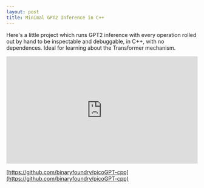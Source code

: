 ```yaml
---
layout: post
title: Minimal GPT2 Inference in C++
---
```


Here's a little project which runs GPT2 inference with every operation rolled out by hand to be inspectable and debuggable, in C++, with no dependences. Ideal for learning about the Transformer mechanism.

<style>
.video-container {
  position: relative;
  width: 100%;
  padding-bottom: 56.25%; /* 16:9 aspect ratio */
  height: 0;
  overflow: hidden;
}

.video-container iframe {
  position: absolute;
  top: 0;
  left: 0;
  width: 100%;
  height: 100%;
  border: 0;
}
</style>

<div class="video-container">
  <iframe 
    src="https://www.youtube.com/embed/OvdAZF1qjpY?si=ZtcEqZVIr15FQcaU"
    title="YouTube video player"
    allow="accelerometer; autoplay; clipboard-write; encrypted-media; gyroscope; picture-in-picture; web-share"
    referrerpolicy="strict-origin-when-cross-origin"
    allowfullscreen>
  </iframe>
</div>

[https://github.com/binaryfoundry/picoGPT-cpp](https://github.com/binaryfoundry/picoGPT-cpp)
